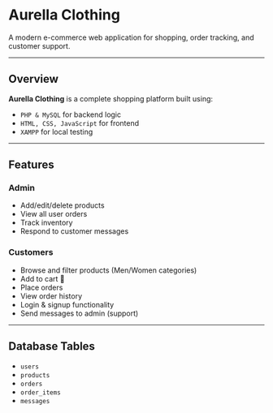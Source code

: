 #  Aurella Clothing

A modern e-commerce web application for shopping, order tracking, and customer support.

---

##  Overview

**Aurella Clothing** is a complete shopping platform built using:
- `PHP & MySQL` for backend logic
- `HTML, CSS, JavaScript` for frontend
- `XAMPP` for local testing

---

## Features

###  Admin
- Add/edit/delete products
- View all user orders
- Track inventory
- Respond to customer messages

###  Customers
- Browse and filter products (Men/Women categories)
- Add to cart 🛒
- Place orders
- View order history
- Login & signup functionality
- Send messages to admin (support)

---

##  Database Tables

- `users`
- `products`
- `orders`
- `order_items`
- `messages`

